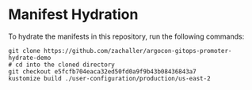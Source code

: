 # Manifest Hydration

To hydrate the manifests in this repository, run the following commands:

```shell
git clone https://github.com/zachaller/argocon-gitops-promoter-hydrate-demo
# cd into the cloned directory
git checkout e5fcfb704eaca32ed50fd0a9f9b43b08436843a7
kustomize build ./user-configuration/production/us-east-2
```
